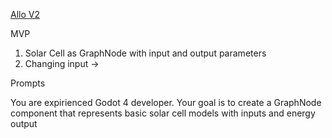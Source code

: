 [Allo V2](https://builder.gitcoin.co/#/chains/42161/registry/0x/projects/0xf98c1187716f49997d7c0be9d796b8aae1c667c9576c5a48c84dbc719f22f735)



MVP

1. Solar Cell as GraphNode with input and output parameters
2. Changing input -> 

Prompts

You are expirienced Godot 4 developer. Your goal is to create a GraphNode component that represents basic solar cell models with inputs and energy output